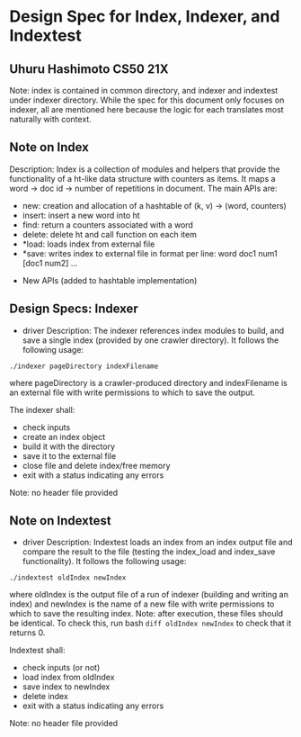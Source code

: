 # Design Spec for Index, Indexer, and Indextest
## Uhuru Hashimoto CS50 21X

Note: index is contained in common directory, and indexer and indextest under indexer directory. While the spec for this document only focuses on indexer, all are mentioned here because the logic for each translates most naturally with context. 

## Note on Index
Description: Index is a collection of modules and helpers that provide the functionality of a ht-like
data structure with counters as items. It maps a word -> doc id -> number of repetitions in document. The main APIs are: 

- new: creation and allocation of a hashtable of (k, v) -> (word, counters) 
- insert: insert a new word into ht
- find: return a counters associated with a word
- delete: delete ht and call function on each item
- *load: loads index from external file 
- *save: writes index to external file in format per line: word doc1 num1 [doc1 num2] ...
* New APIs (added to hashtable implementation)

## Design Specs: Indexer
* driver
Description: The indexer references index modules to build, and save a single index (provided by one crawler directory). It follows the following usage: 

`./indexer pageDirectory indexFilename`

where pageDirectory is a crawler-produced directory and indexFilename is an external file with write permissions to which to save the output. 

The indexer shall: 
- check inputs
- create an index object
- build it with the directory
- save it to the external file
- close file and delete index/free memory
- exit with a status indicating any errors

Note: no header file provided

## Note on Indextest
* driver
Description: Indextest loads an index from an index output file and compare the result to the file (testing the index_load and index_save functionality).
It follows the following usage: 

`./indextest oldIndex newIndex`

where oldIndex is the output file of a run of indexer (building and writing an index) and newIndex is the name of a new file with write permissions to which to save the resulting index. Note: after execution, these files should be identical. To check this, run bash `diff oldIndex newIndex` to check that it returns 0.

Indextest shall: 
- check inputs (or not)
- load index from oldIndex 
- save index to newIndex
- delete index 
- exit with a status indicating any errors

Note: no header file provided